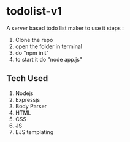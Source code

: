 # todolist-v1
A server based todo list maker
to use it 
steps :
1. Clone the repo 
2. open the folder in terminal 
3. do "npm init"
4. to start it do "node app.js"


## Tech Used 
1. Nodejs
2. Expressjs
3. Body Parser
4. HTML
5. CSS
6. JS
7. EJS templating
